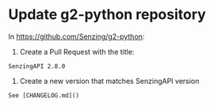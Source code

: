 # Update g2-python repository

In https://github.com/Senzing/g2-python:

1. Create a Pull Request with the title:

```console
SenzingAPI 2.8.0
```

1. Create a new version that matches SenzingAPI version

```console
See [CHANGELOG.md]()
```
